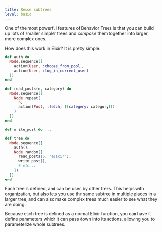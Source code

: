 ```yaml
---
title: Reuse subtrees
level: basic
---
```


One of the most powerful features of Behavior Trees is that you can build up lots of
smaller simpler trees and _compose_ them together into larger, more complex ones.

How does this work in Elixir? It is pretty simple:

```elixir
def auth do
  Node.sequence([
    action(User, :choose_from_pool),
    action(User, :log_in_current_user)
  ])
end

def read_posts(n, category) do
  Node.sequence([
    Node.repeat(
      n,
      action(Post, :fetch, [[category: category]])
    )
  ])
end

def write_post do ...

def tree do
  Node.sequence([
    auth(),
    Node.random([
      read_posts(5, "elixir"),
      write_post(),
      # etc...
    ])
  ])
end
```

Each tree is defined, and can be used by other trees. This helps with organization,
but also lets you use the same subtree in multiple places in a larger tree, and can
also make complex trees much easier to see what they are doing.

Because each tree is defined as a normal Elixir function, you can have it define
parameters which it can pass down into its actions, allowing you to parameterize
whole subtrees.

